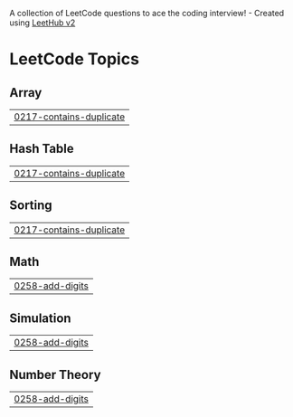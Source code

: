 A collection of LeetCode questions to ace the coding interview! - Created using [LeetHub v2](https://github.com/arunbhardwaj/LeetHub-2.0)
<!---LeetCode Topics Start-->
# LeetCode Topics
## Array
|  |
| ------- |
| [0217-contains-duplicate](https://github.com/henon12/LeetCode/tree/master/0217-contains-duplicate) |
## Hash Table
|  |
| ------- |
| [0217-contains-duplicate](https://github.com/henon12/LeetCode/tree/master/0217-contains-duplicate) |
## Sorting
|  |
| ------- |
| [0217-contains-duplicate](https://github.com/henon12/LeetCode/tree/master/0217-contains-duplicate) |
## Math
|  |
| ------- |
| [0258-add-digits](https://github.com/henon12/LeetCode/tree/master/0258-add-digits) |
## Simulation
|  |
| ------- |
| [0258-add-digits](https://github.com/henon12/LeetCode/tree/master/0258-add-digits) |
## Number Theory
|  |
| ------- |
| [0258-add-digits](https://github.com/henon12/LeetCode/tree/master/0258-add-digits) |
<!---LeetCode Topics End-->